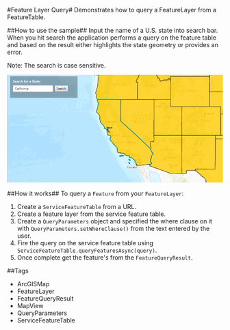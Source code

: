 #Feature Layer Query#
Demonstrates how to query a FeatureLayer from a FeatureTable.

##How to use the sample##
Input the name of a U.S. state into search bar. When you hit search the application performs a query on the feature table and based on the result either highlights the state geometry or provides an error.

Note: The search is case sensitive.

![](FeatureLayerQuery.png)

##How it works##
To query a `Feature` from your `FeatureLayer`:

1. Create a `ServiceFeatureTable` from a URL.
2. Create a feature layer from the service feature table.
3. Create a `QueryParameters` object and specified the where clause on it with `QueryParameters.setWhereClause()` from the text entered by the user. 
4. Fire the query on the service feature table using `ServiceFeatureTable.queryFeaturesAsync(query)`.
5. Once complete get the feature's from the `FeatureQueryResult`.

##Tags
- ArcGISMap
- FeatureLayer
- FeatureQueryResult
- MapView
- QueryParameters
- ServiceFeatureTable

